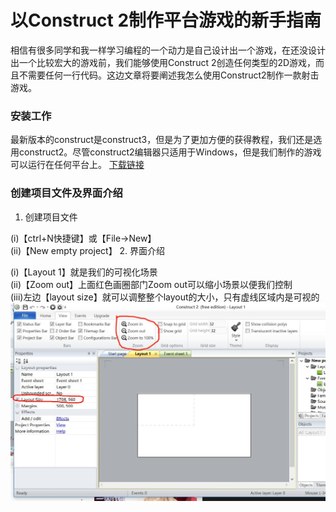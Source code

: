 # 以Construct 2制作平台游戏的新手指南
相信有很多同学和我一样学习编程的一个动力是自己设计出一个游戏，在还没设计出一个比较宏大的游戏前，我们能够使用Construct 2创造任何类型的2D游戏，而且不需要任何一行代码。这边文章将要阐述我怎么使用Construct2制作一款射击游戏。

### 安装工作
最新版本的construct是construct3，但是为了更加方便的获得教程，我们还是选用construct2。尽管construct2编辑器只适用于Windows，但是我们制作的游戏可以运行在任何平台上。
[下载链接](https://i01piccdn.sogoucdn.com/faaa05f9eea28625https://i01piccdn.sogoucdn.com/faaa05f9eea28625)

### 创建项目文件及界面介绍
1. 创建项目文件

(i)【ctrl+N快捷键】或【File->New】   
(ii)【New empty project】
2. 界面介绍

(i)【Layout 1】就是我们的可视化场景  
(ii)【Zoom out】上面红色画圈部门Zoom out可以缩小场景以便我们控制  
(iii)左边【layout size】就可以调整整个layout的大小，只有虚线区域内是可视的
![场景](./图片1.jpg)